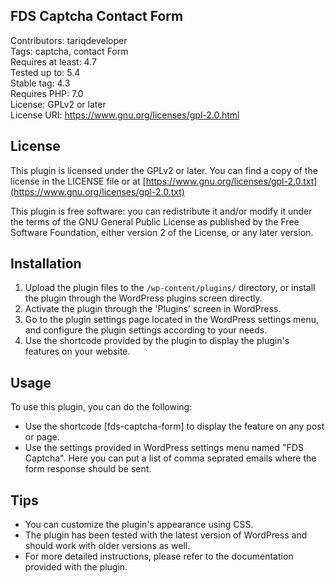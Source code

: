 ## FDS Captcha Contact Form

Contributors: tariqdeveloper<br>
Tags: captcha, contact Form<br>
Requires at least: 4.7<br>
Tested up to: 5.4<br>
Stable tag: 4.3<br>
Requires PHP: 7.0<br>
License: GPLv2 or later<br>
License URI: https://www.gnu.org/licenses/gpl-2.0.html

## License

This plugin is licensed under the GPLv2 or later. You can find a copy of the license in the LICENSE file or at [https://www.gnu.org/licenses/gpl-2.0.txt](https://www.gnu.org/licenses/gpl-2.0.txt)

This plugin is free software: you can redistribute it and/or modify it under the terms of the GNU General Public License as published by the Free Software Foundation, either version 2 of the License, or any later version.

## Installation

1. Upload the plugin files to the `/wp-content/plugins/` directory, or install the plugin through the WordPress plugins screen directly.
2. Activate the plugin through the 'Plugins' screen in WordPress.
3. Go to the plugin settings page located in the WordPress settings menu, and configure the plugin settings according to your needs.
4. Use the shortcode provided by the plugin to display the plugin's features on your website.

## Usage

To use this plugin, you can do the following:
- Use the shortcode [fds-captcha-form] to display the feature on any post or page.
- Use the settings provided in WordPress settings menu named "FDS Captcha". Here you can put a list of comma seprated emails where the form response should be sent.

## Tips

- You can customize the plugin's appearance using CSS.
- The plugin has been tested with the latest version of WordPress and should work with older versions as well.
- For more detailed instructions, please refer to the documentation provided with the plugin.
